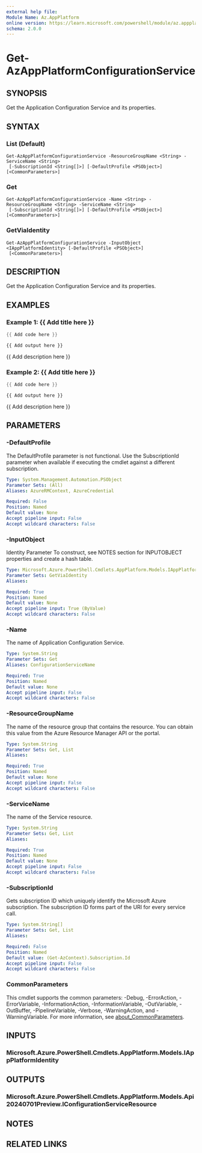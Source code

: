 ```yaml
---
external help file:
Module Name: Az.AppPlatform
online version: https://learn.microsoft.com/powershell/module/az.appplatform/get-azappplatformconfigurationservice
schema: 2.0.0
---
```


# Get-AzAppPlatformConfigurationService

## SYNOPSIS
Get the Application Configuration Service and its properties.

## SYNTAX

### List (Default)
```
Get-AzAppPlatformConfigurationService -ResourceGroupName <String> -ServiceName <String>
 [-SubscriptionId <String[]>] [-DefaultProfile <PSObject>] [<CommonParameters>]
```

### Get
```
Get-AzAppPlatformConfigurationService -Name <String> -ResourceGroupName <String> -ServiceName <String>
 [-SubscriptionId <String[]>] [-DefaultProfile <PSObject>] [<CommonParameters>]
```

### GetViaIdentity
```
Get-AzAppPlatformConfigurationService -InputObject <IAppPlatformIdentity> [-DefaultProfile <PSObject>]
 [<CommonParameters>]
```

## DESCRIPTION
Get the Application Configuration Service and its properties.

## EXAMPLES

### Example 1: {{ Add title here }}
```powershell
{{ Add code here }}
```

```output
{{ Add output here }}
```

{{ Add description here }}

### Example 2: {{ Add title here }}
```powershell
{{ Add code here }}
```

```output
{{ Add output here }}
```

{{ Add description here }}

## PARAMETERS

### -DefaultProfile
The DefaultProfile parameter is not functional.
Use the SubscriptionId parameter when available if executing the cmdlet against a different subscription.

```yaml
Type: System.Management.Automation.PSObject
Parameter Sets: (All)
Aliases: AzureRMContext, AzureCredential

Required: False
Position: Named
Default value: None
Accept pipeline input: False
Accept wildcard characters: False
```

### -InputObject
Identity Parameter
To construct, see NOTES section for INPUTOBJECT properties and create a hash table.

```yaml
Type: Microsoft.Azure.PowerShell.Cmdlets.AppPlatform.Models.IAppPlatformIdentity
Parameter Sets: GetViaIdentity
Aliases:

Required: True
Position: Named
Default value: None
Accept pipeline input: True (ByValue)
Accept wildcard characters: False
```

### -Name
The name of Application Configuration Service.

```yaml
Type: System.String
Parameter Sets: Get
Aliases: ConfigurationServiceName

Required: True
Position: Named
Default value: None
Accept pipeline input: False
Accept wildcard characters: False
```

### -ResourceGroupName
The name of the resource group that contains the resource.
You can obtain this value from the Azure Resource Manager API or the portal.

```yaml
Type: System.String
Parameter Sets: Get, List
Aliases:

Required: True
Position: Named
Default value: None
Accept pipeline input: False
Accept wildcard characters: False
```

### -ServiceName
The name of the Service resource.

```yaml
Type: System.String
Parameter Sets: Get, List
Aliases:

Required: True
Position: Named
Default value: None
Accept pipeline input: False
Accept wildcard characters: False
```

### -SubscriptionId
Gets subscription ID which uniquely identify the Microsoft Azure subscription.
The subscription ID forms part of the URI for every service call.

```yaml
Type: System.String[]
Parameter Sets: Get, List
Aliases:

Required: False
Position: Named
Default value: (Get-AzContext).Subscription.Id
Accept pipeline input: False
Accept wildcard characters: False
```

### CommonParameters
This cmdlet supports the common parameters: -Debug, -ErrorAction, -ErrorVariable, -InformationAction, -InformationVariable, -OutVariable, -OutBuffer, -PipelineVariable, -Verbose, -WarningAction, and -WarningVariable. For more information, see [about_CommonParameters](http://go.microsoft.com/fwlink/?LinkID=113216).

## INPUTS

### Microsoft.Azure.PowerShell.Cmdlets.AppPlatform.Models.IAppPlatformIdentity

## OUTPUTS

### Microsoft.Azure.PowerShell.Cmdlets.AppPlatform.Models.Api20240701Preview.IConfigurationServiceResource

## NOTES

## RELATED LINKS

